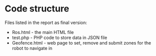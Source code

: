 # Code structure
Files listed in the report as final version:
- Ros.html - the main HTML file
- test.php - PHP code to store data in JSON file
- Geofence.html - web page to set, remove and submit zones for the robot to navigate in
